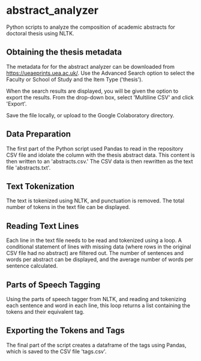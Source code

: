 # abstract_analyzer
Python scripts to analyze the composition of academic abstracts for doctoral thesis using NLTK.

## Obtaining the thesis metadata
The metadata for for the abstract analyzer can be downloaded from https://ueaeprints.uea.ac.uk/. Use the Advanced Search option to select the Faculty or School of Study and the Item Type ('thesis').

When the search results are displayed, you will be given the option to export the results. From the drop-down box, select 'Multiline CSV' and click 'Export'.

Save the file locally, or upload to the Google Colaboratory directory.

## Data Preparation
The first part of the Python script used Pandas to read in the repository CSV file and idolate the column with the thesis abstract data. This content is then written to an 'abstracts.csv.' The CSV data is then rewritten as the text file 'abstracts.txt'.

## Text Tokenization
The text is tokenized using NLTK, and punctuation is removed. The total number of tokens in the text file can be displayed.

## Reading Text Lines
Each line in the text file needs to be read and tokenized using a loop. A conditional statement of lines with missing data (where rows in the original CSV file had no abstract) are filtered out. The number of sentences and words per abstract can be displayed, and the average number of words per sentence calculated.

## Parts of Speech Tagging
Using the parts of speech tagger from NLTK, and reading and tokenizing each sentence and word in each line, this loop returns a list containing the tokens and their equivalent tag.

## Exporting the Tokens and Tags
The final part of the script creates a dataframe of the tags using Pandas, which is saved to the CSV file 'tags.csv'.
